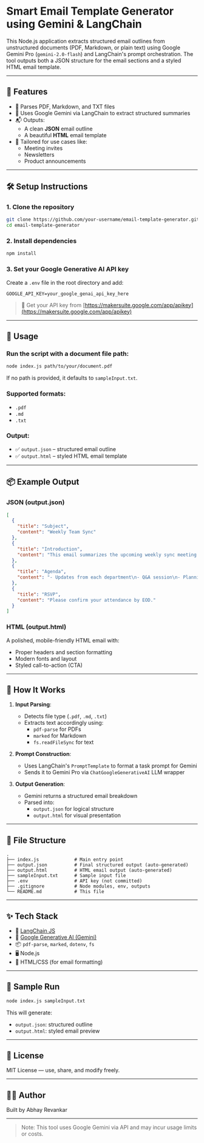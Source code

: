 # Smart Email Template Generator using Gemini & LangChain

This Node.js application extracts structured email outlines from unstructured documents (PDF, Markdown, or plain text) using Google Gemini Pro (`gemini-2.0-flash`) and LangChain's prompt orchestration. The tool outputs both a JSON structure for the email sections and a styled HTML email template.

---

## 🚀 Features

- 📄 Parses PDF, Markdown, and TXT files
- 🧠 Uses Google Gemini via LangChain to extract structured summaries
- 📬 Outputs:
  - A clean **JSON** email outline
  - A beautiful **HTML** email template
- 🎯 Tailored for use cases like:
  - Meeting invites
  - Newsletters
  - Product announcements

---

## 🛠️ Setup Instructions

### 1. Clone the repository

```bash
git clone https://github.com/your-username/email-template-generator.git
cd email-template-generator
```

### 2. Install dependencies

```bash
npm install
```

### 3. Set your Google Generative AI API key

Create a `.env` file in the root directory and add:

```env
GOOGLE_API_KEY=your_google_genai_api_key_here
```

> 🔑 Get your API key from [https://makersuite.google.com/app/apikey](https://makersuite.google.com/app/apikey)

---

## 📂 Usage

### Run the script with a document file path:

```bash
node index.js path/to/your/document.pdf
```

If no path is provided, it defaults to `sampleInput.txt`.

### Supported formats:

- `.pdf`
- `.md`
- `.txt`

### Output:

- ✅ `output.json` – structured email outline
- ✅ `output.html` – styled HTML email template

---

## 📦 Example Output

### JSON (output.json)

```json
[
  {
    "title": "Subject",
    "content": "Weekly Team Sync"
  },
  {
    "title": "Introduction",
    "content": "This email summarizes the upcoming weekly sync meeting."
  },
  {
    "title": "Agenda",
    "content": "- Updates from each department\n- Q&A session\n- Planning next week"
  },
  {
    "title": "RSVP",
    "content": "Please confirm your attendance by EOD."
  }
]
```

### HTML (output.html)

A polished, mobile-friendly HTML email with:
- Proper headers and section formatting
- Modern fonts and layout
- Styled call-to-action (CTA)

---

## 🧠 How It Works

1. **Input Parsing**:
   - Detects file type (`.pdf`, `.md`, `.txt`)
   - Extracts text accordingly using:
     - `pdf-parse` for PDFs
     - `marked` for Markdown
     - `fs.readFileSync` for text

2. **Prompt Construction**:
   - Uses LangChain's `PromptTemplate` to format a task prompt for Gemini
   - Sends it to Gemini Pro via `ChatGoogleGenerativeAI` LLM wrapper

3. **Output Generation**:
   - Gemini returns a structured email breakdown
   - Parsed into:
     - `output.json` for logical structure
     - `output.html` for visual presentation

---

## 🔧 File Structure

```
.
├── index.js             # Main entry point
├── output.json          # Final structured output (auto-generated)
├── output.html          # HTML email output (auto-generated)
├── sampleInput.txt      # Sample input file
├── .env                 # API key (not committed)
├── .gitignore           # Node modules, env, outputs
└── README.md            # This file
```

---

## ✨ Tech Stack

- 💬 [LangChain JS](https://js.langchain.com/)
- 🤖 [Google Generative AI (Gemini)](https://ai.google.dev/)
- 📦 `pdf-parse`, `marked`, `dotenv`, `fs`
- 🖥️ Node.js
- 🎨 HTML/CSS (for email formatting)

---

## 🧪 Sample Run

```bash
node index.js sampleInput.txt
```

This will generate:
- `output.json`: structured outline
- `output.html`: styled email preview

---

## 📜 License

MIT License — use, share, and modify freely.

---

## 👨‍💻 Author

Built by Abhay Revankar

---

> Note: This tool uses Google Gemini via API and may incur usage limits or costs.
